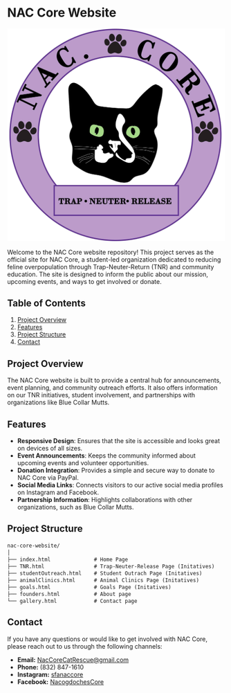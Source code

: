 # NAC Core Website

[![Nac CORE Logo](https://raw.githubusercontent.com/JacobUH/NAC-CORE-WEBSITE/main/images/naccorelogo.png)](https://www.facebook.com/NacogdochesCore)

Welcome to the NAC Core website repository! This project serves as the official site for NAC Core, a student-led organization dedicated to reducing feline overpopulation through Trap-Neuter-Return (TNR) and community education. The site is designed to inform the public about our mission, upcoming events, and ways to get involved or donate.

## Table of Contents

1. [Project Overview](#project-overview)
2. [Features](#features)
3. [Project Structure](#project-structure)
4. [Contact](#contact)

## Project Overview

The NAC Core website is built to provide a central hub for announcements, event planning, and community outreach efforts. It also offers information on our TNR initiatives, student involvement, and partnerships with organizations like Blue Collar Mutts.

## Features

- **Responsive Design**: Ensures that the site is accessible and looks great on devices of all sizes.
- **Event Announcements**: Keeps the community informed about upcoming events and volunteer opportunities.
- **Donation Integration**: Provides a simple and secure way to donate to NAC Core via PayPal.
- **Social Media Links**: Connects visitors to our active social media profiles on Instagram and Facebook.
- **Partnership Information**: Highlights collaborations with other organizations, such as Blue Collar Mutts.

## Project Structure

```
nac-core-website/
│
├── index.html              # Home Page
├── TNR.html                # Trap-Neuter-Release Page (Initatives)
├── studentOutreach.html    # Student Outrach Page (Initatives)
├── animalClinics.html      # Animal Clinics Page (Initatives)
├── goals.html              # Goals Page (Initatives)
├── founders.html           # About page
└── gallery.html            # Contact page
```

## Contact

If you have any questions or would like to get involved with NAC Core, please reach out to us through the following channels:

- **Email:** [NacCoreCatRescue@gmail.com](mailto:NacCoreCatRescue@gmail.com)
- **Phone:** (832) 847-1610
- **Instagram:** [sfanaccore](https://www.instagram.com/sfanaccore/)
- **Facebook:** [NacogdochesCore](https://www.facebook.com/NacogdochesCore)
